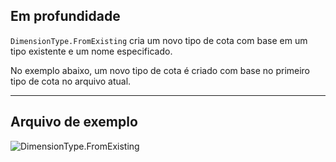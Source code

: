 ## Em profundidade
`DimensionType.FromExisting` cria um novo tipo de cota com base em um tipo existente e um nome especificado.

No exemplo abaixo, um novo tipo de cota é criado com base no primeiro tipo de cota no arquivo atual.
___
## Arquivo de exemplo

![DimensionType.FromExisting](./Revit.Elements.DimensionType.FromExisting_img.jpg)
